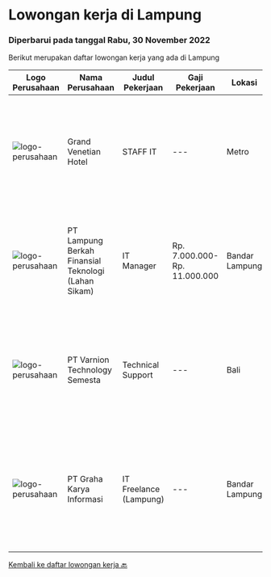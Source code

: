 
  # Lowongan kerja di Lampung

  ### Diperbarui pada tanggal Rabu, 30 November 2022

  Berikut merupakan daftar lowongan kerja yang ada di Lampung

  |Logo Perusahaan | Nama Perusahaan | Judul Pekerjaan | Gaji Pekerjaan | Lokasi | Deskripsi | Tanggal diunggah | Pranala |
  | -------------- | --------------- | --------------- | --------- | --------- | -------------- | ------- | ----------- |
  |![logo-perusahaan](https://i.ibb.co/sqvTCh9/112815900-stock-vector-no-image-available-icon-flat-vector.webp)|Grand Venetian Hotel|STAFF IT|---|Metro|KUALIFIKASI : Pendidikan minimal D3 IT Usia maksimal 35 tahun Berpengalaman dibidang IT Paham tentang jaringan Paham tentang teknik komputer...|Senin, 21 November 2022|https://www.jobstreet.co.id/id/job/staff-it-4113662?token=0~d04df312-8ca1-4d4d-b02e-d405200a622c&sectionRank=1&jobId=jobstreet-id-job-4113662|
|![logo-perusahaan](https://image-service-cdn.seek.com.au/02f16623d97a3d38be11c259df4b1a6942ad0571/ee4dce1061f3f616224767ad58cb2fc751b8d2dc)|PT Lampung Berkah Finansial Teknologi (Lahan Sikam)|IT Manager|Rp. 7.000.000-Rp. 11.000.000|Bandar Lampung|General Qualification:1. Adaptive and open minded.2. Excellent communication.3. Interpersonal skills &amp; high empathy.4. Work with the UI/UX...|Minggu, 20 November 2022|https://www.jobstreet.co.id/id/job/it-manager-4114510?token=0~d04df312-8ca1-4d4d-b02e-d405200a622c&sectionRank=2&jobId=jobstreet-id-job-4114510|
|![logo-perusahaan](https://image-service-cdn.seek.com.au/c3653392ad4eb1ef6381b31b6c28078cf1dd9231/ee4dce1061f3f616224767ad58cb2fc751b8d2dc)|PT Varnion Technology Semesta|Technical Support|---|Bali|Deskripsi Pekerjaan : Instalasi, pemeliharaan dan penyelesaian masalah di jaringan infrastruktur dan jaringan klien (Wireless, Fiber Optic, LAN,...|Rabu, 02 November 2022|https://www.jobstreet.co.id/id/job/technical-support-4092256?token=0~d04df312-8ca1-4d4d-b02e-d405200a622c&sectionRank=3&jobId=jobstreet-id-job-4092256|
|![logo-perusahaan](https://image-service-cdn.seek.com.au/c318dd0b699c6160d2411e7473745c289633be44/ee4dce1061f3f616224767ad58cb2fc751b8d2dc)|PT Graha Karya Informasi|IT Freelance (Lampung)|---|Bandar Lampung|- Pendidikan Min SMK- Pengalaman sebagai IT / Network Engineer- Terbiasa Troubleshooting- Paham Instalasi OS- Memahami perangkat cisco- Terbiasa untuk...|Rabu, 23 November 2022|https://www.jobstreet.co.id/id/job/it-freelance-lampung-1033871366?token=0~d04df312-8ca1-4d4d-b02e-d405200a622c&sectionRank=4&jobId=jobstreet-id-job-1033871366|


  [Kembali ke daftar lowongan kerja 🔙](../README.md#daftar-lowongan-kerja)
  